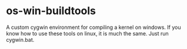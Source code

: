 # os-win-buildtools
A custom cygwin environment for compiling a kernel on windows. If you know how to use these tools on linux, it is much the same. Just run cygwin.bat.
